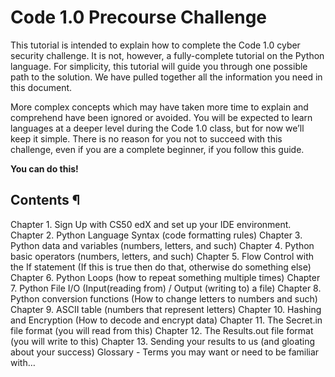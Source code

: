 # Code 1.0 Precourse Challenge

This tutorial is intended to explain how to complete the Code 1.0 cyber security
challenge. It is not, however, a fully-complete tutorial on the Python language.
For simplicity, this tutorial will guide you through one possible path to the
solution. We have pulled together all the information you need in this document.

More complex concepts which may have taken more time to explain and comprehend
have been ignored or avoided. You will be expected to learn languages at a
deeper level during the Code 1.0 class, but for now we’ll keep it simple. There
is no reason for you not to succeed with this challenge, even if you are a
complete beginner, if you follow this guide.

**You can do this!**

## Contents <a name="contents">¶</a>

Chapter 1. Sign Up with CS50 edX and set up your IDE environment.
Chapter 2. Python Language Syntax (code formatting rules)
Chapter 3. Python data and variables (numbers, letters, and such)
Chapter 4. Python basic operators (numbers, letters, and such)
Chapter 5. Flow Control with the If statement (If this is true then do that, otherwise do something else)
Chapter 6. Python Loops (how to repeat something multiple times)
Chapter 7. Python File I/O (Input(reading from) / Output (writing to) a file)
Chapter 8. Python conversion functions (How to change letters to numbers and such)
Chapter 9. ASCII table (numbers that represent letters)
Chapter 10. Hashing and Encryption (How to decode and encrypt data)
Chapter 11. The Secret.in file format (you will read from this)
Chapter 12. The Results.out file format  (you will write to this)
Chapter 13. Sending your results to us (and gloating about your success)
Glossary -  Terms you may want or need to be familiar with…

